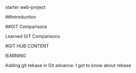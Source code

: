 starter web-project


##Introduction

##GIT Comparisons

Learned GIT Comparisons


#GIT HUB CONTENT

lEARNING

Adding git rebase in Git advance. I got to know about rebase
